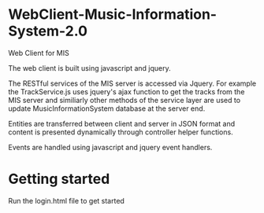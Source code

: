 # WebClient-Music-Information-System-2.0
Web Client for MIS

The web client is built using javascript and jquery. 

The RESTful services of the MIS server is accessed via Jquery. For example the TrackService.js uses jquery's ajax function to get the tracks from the MIS server and similiarly other methods of the service layer are used to update MusicInformationSystem database at the server end. 

Entities are transferred between client and server in JSON format and content is presented dynamically through controller helper functions.

Events are handled using javascript and jquery event handlers.

# Getting started
Run the login.html file to get started
